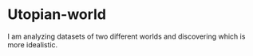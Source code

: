 # Utopian-world
 I am analyzing datasets of two different worlds and discovering which is more idealistic.

